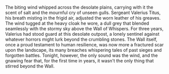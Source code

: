 The biting wind whipped across the desolate plains, carrying with it the scent of salt and the mournful cry of unseen gulls.  Sergeant Valerius Titus, his breath misting in the frigid air, adjusted the worn leather of his greaves.  The wind tugged at the heavy cloak he wore, a dull grey that blended seamlessly with the stormy sky above the Wall of Whispers.  For three years, Valerius had stood guard at this desolate outpost, a lonely sentinel against whatever horrors might lurk beyond the crumbling stones. The Wall itself, once a proud testament to human resilience, was now more a fractured scar upon the landscape, its many breaches whispering tales of past sieges and forgotten battles.  Tonight, however, the only sound was the wind, and the gnawing fear that, for the first time in years, it wasn't the only thing that stirred beyond the Wall.
